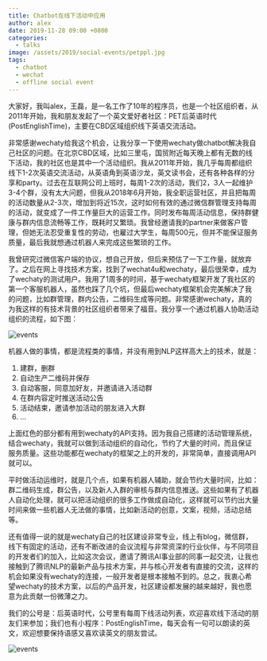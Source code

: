 ```yaml
---
title: Chatbot在线下活动中应用
author: alex
date: 2019-11-28 09:00 +0800
categories:
  - talks
image: /assets/2019/social-events/petppl.jpg
tags:
  - chatbot
  - wechat
  - offline social event
---
```


大家好，我叫alex，王磊，是一名工作了10年的程序员，也是一个社区组织者，从2011年开始，我和朋友发起了一个英文爱好者社区：PET后英语时代(PostEnglishTime)，主要在CBD区域组织线下英语交流活动。

非常感谢wechaty给我这个机会，让我分享一下使用wechaty做chatbot解决我自己社区的问题。在北京CBD区域，比如三里屯，国贸附近每天晚上都有无数的线下活动，我的社区也是其中一个活动组织。我从2011年开始，我几乎每周都组织线下1-2次英语交流活动，从英语角到英语沙龙，英文读书会，还有各种各样的分享和party。过去在互联网公司上班时，每周1-2次的活动，我们2，3人一起维护3-4个群，没有太大问题，但我从2018年6月开始，我全职运营社区，并且把每周的活动数量从2-3次，增加到将近15次，这时如何有效的通过微信群管理支持每周的活动，就变成了一件工作量巨大的运营工作。同时发布每周活动信息，保持群健康与群内信息流畅等工作，既耗时又繁琐。我曾经邀请我的partner来做客户管理，但她无法忍受重复性的劳动，也雇过大学生，每周500元，但并不能保证服务质量，最后我就想通过机器人来完成这些繁琐的工作。

我曾研究过微信客户端的协议，想自己开放，但后来预估了一下工作量，就放弃了。之后在网上寻找技术方案，找到了wechat4u和wechaty，最后很荣幸，成为了wechaty的测试用户。我用了1周多的时间，基于wechaty框架开发了我社区的第一个客服机器人，虽然也踩了几个坑，但最后wechaty框架机会完美解决了我的问题，比如群管理，群内公告，二维码生成等问题。非常感谢wechaty，真的为我这样的有技术背景的社区组织者带来了福音。我分享一个通过机器人协助活动组织的流程，如下图：

![events](/assets/2019/social-events/process.jpg)

机器人做的事情，都是流程类的事情，并没有用到NLP这样高大上的技术，就是：

1. 建群，删群
1. 自动生产二维码并保存
1. 自动客服，同意加好友，并邀请进入活动群
1. 在群内容定时推送活动公告
1. 活动结束，邀请参加活动的朋友进入大群
1. ...

上面红色的部分都有用到wechaty的API支持。因为我自己搭建的活动管理系统，结合wechaty，我就可以做到活动组织的自动化，节约了大量的时间，而且保证服务质量。这些功能都在wechaty的框架之上的开发的，非常简单，直接调用API就可以。

平时做活动运维时，就是几个点，如果有机器人辅助，就会节约大量时间，比如：群二维码生成，群公告，以及新人入群的审核与群内信息推送。这些如果有了机器人自动化处理，就可以把活动组织的很多工作做成自动化，这样就可以节约出大量时间来做一些机器人无法做的事情，比如新活动的创意，文案，视频，活动总结等。

还有值得一说的就是wechaty自己的社区建设非常专业，线上有blog，微信群，线下有固定的活动，还有不断改进的会议流程与非常资深的行业伙伴，与不同项目的开发者们的加入，比如这次会议，邀请了腾讯AI事业部的同事一起交流，让我也接触到了腾讯NLP的最新产品与技术方案，并与核心开发者有直接的交流，这样的机会如果没有wechaty的连接，一般开发者是根本接触不到的。总之，我衷心希望wechaty的技术方案，以后的产品开发，社区建设都发展的越来越好，我也愿意为此贡献一份微薄之力。

我们的公号是：后英语时代，公号里有每周下线活动列表，欢迎喜欢线下活动的朋友们来参加；我们也有小程序：PostEnglishTime，每天会有一句可以朗读的英文，欢迎想要保持语感又喜欢读英文的朋友尝试。

![events](/assets/2019/social-events/petppl.jpg)